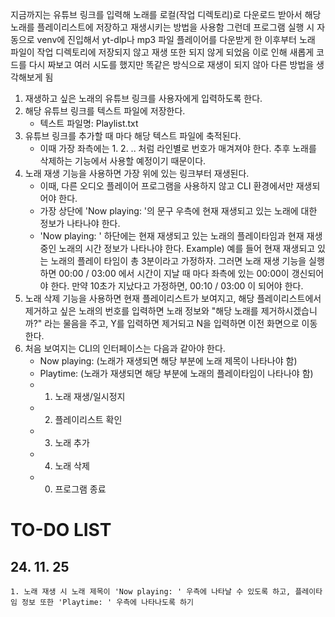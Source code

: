 지금까지는 유튜브 링크를 입력해 노래를 로컬(작업 디렉토리)로 다운로드 받아서 해당 노래를 플레이리스트에 저장하고 재생시키는 방법을 사용함
그런데 프로그램 실행 시 자동으로 venv에 진입해서 yt-dlp나 mp3 파일 플레이어를 다운받게 한 이후부터 노래 파일이 작업 디렉토리에 저장되지 않고 재생 또한 되지 않게 되었음
이로 인해 새롭게 코드를 다시 짜보고 여러 시도를 했지만 똑같은 방식으로 재생이 되지 않아 다른 방법을 생각해보게 됨

1. 재생하고 싶은 노래의 유튜브 링크를 사용자에게 입력하도록 한다.
2. 해당 유튜브 링크를 텍스트 파일에 저장한다.
   - 텍스트 파일명: Playlist.txt
3. 유튜브 링크를 추가할 때 마다 해당 텍스트 파일에 축적된다.
   - 이때 가장 좌측에는 1. 2. .. 처럼 라인별로 번호가 매겨져야 한다. 추후 노래를 삭제하는 기능에서 사용할 예정이기 때문이다.
4. 노래 재생 기능을 사용하면 가장 위에 있는 링크부터 재생된다.
   - 이때, 다른 오디오 플레이어 프로그램을 사용하지 않고 CLI 환경에서만 재생되어야 한다.
   - 가장 상단에 'Now playing: '의 문구 우측에 현재 재생되고 있는 노래에 대한 정보가 나타나야 한다.
   - 'Now playing: ' 하단에는 현재 재생되고 있는 노래의 플레이타임과 현재 재생 중인 노래의 시간 정보가 나타나야 한다.
     Example) 예를 들어 현재 재생되고 있는 노래의 플레이 타임이 총 3분이라고 가정하자. 그러면 노래 재생 기능을 실행하면 00:00 / 03:00 에서 시간이 지날 때 마다 좌측에 있는 00:00이 갱신되어야 한다. 만약 10초가 지났다고 가정하면, 00:10 / 03:00 이 되어야 한다.
5. 노래 삭제 기능을 사용하면 현재 플레이리스트가 보여지고, 해당 플레이리스트에서 제거하고 싶은 노래의 번호를 입력하면 노래 정보와 "해당 노래를 제거하시겠습니까?" 라는 물음을 주고, Y를 입력하면 제거되고 N을 입력하면 이전 화면으로 이동한다.
6. 처음 보여지는 CLI의 인터페이스는 다음과 같아야 한다.
   - Now playing: (노래가 재생되면 해당 부분에 노래 제목이 나타나야 함)
   - Playtime: (노래가 재생되면 해당 부분에 노래의 플레이타임이 나타나야 함)
   - 1. 노래 재생/일시정지
   - 2. 플레이리스트 확인
   - 3. 노래 추가
   - 4. 노래 삭제
   - 0. 프로그램 종료

# TO-DO LIST

## 24. 11. 25

    1. 노래 재생 시 노래 제목이 'Now playing: ' 우측에 나타날 수 있도록 하고, 플레이타임 정보 또한 'Playtime: ' 우측에 나타나도록 하기
